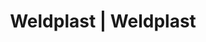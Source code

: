 ---
Filename: "eshop-products-variant216"
Link: "file:/Users/vinayakpatel/Downloads/www.weldplast.cz/eshop_products_compare/add/eshop-products-variant216"
product_name: "null"
product_id: "null"
title: "Weldplast | Weldplast"
product_desc: ""
product_specs: ""
product_downloads: ""
href: ""
p_desc_2: ""
accessories: ""
similar_products: ""
---